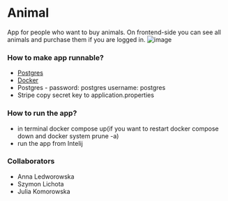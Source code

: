 # Animal

App for people who want to buy animals. On frontend-side you can see all animals and purchase them  if you are logged in.
![image](https://user-images.githubusercontent.com/58554458/208660538-857ac7c1-b974-4974-9038-74ab5d9747cd.png)


### How to make app runnable?

* [Postgres](https://www.postgresql.org/download/)
* [Docker](https://www.docker.com)
* Postgres - password: postgres username: postgres
* Stripe copy secret key to application.properties

### How to run the app?

* in terminal docker compose up(if you want to restart docker compose down and docker system prune -a)
* run the app from Intelij

### Collaborators

* Anna Ledworowska
* Szymon Lichota
* Julia Komorowska
